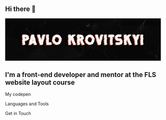 ## Hi there 👋
[![Header](https://github.com/PavloKrovitskyi/PavloKrovitskyi/blob/main/assets/signature-5.webp)](https://pavlo-k-portfolio.netlify.app/)

## I'm a front-end developer and mentor at the FLS website layout course

My codepen

Languages and Tools

Get in Touch